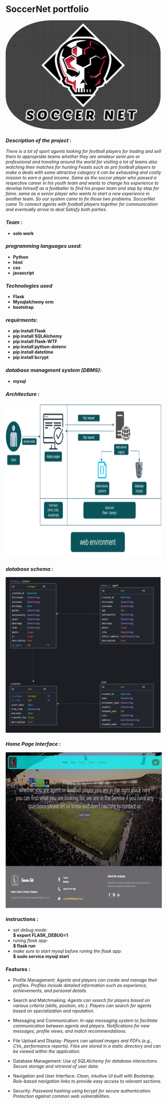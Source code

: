 # SoccerNet portfolio

<img src="./static/images/beast.png" alt="beast" width="500" height="350" style="border-radius:30%">

### *Description of the project* : 
*There is a lot of sport agents looking for football players for trading and sell them to appropriate teams whether they are amateur semi-pro or professional and traveling around the world for visiting a lot of teams also watching their matches for hunting Feasts such as pro football players to make a deals with some attractive category it can be exhausting and costly mission to earn a good income. Same as the soccer player who passed a respective career in his youth team and wants to change his experience to develop himself as a footballer to find his proper team and step by step for fame. same as a senior player who wants to start a new experience in another team. So our system came to fix those two problems. SoccerNet came To connect agents with football players together for communication and eventually arrive to deal Satisfy both parties.*

### *Team* : 
- **solo work**

### *programming languages used:*
- **Python**
- **html**
- **css**
- **javascript**

### *Technologies used*
- **Flask**
- **Mysqlalchemy orm**
- **bootstrap**

### *requirments*:
- **pip install Flask**
- **pip install SQLAlchemy**
- **pip install Flask-WTF**
- **pip install python-dotenv**
- **pip install datetime**
- **pip install bcrypt**

### *database managment system (DBMS)*:
- **mysql**

### *Architecture* :
<img src="./static/images/architecture.png" alt="archi" width="700" height="500">

### *database schema* :
<img src="./static/images/newest_schema.png" alt="schema" width="500" height="500">

### *Home Page Interface* :
<img src="./static/images/web_app.jpeg" alt="schema" width="900" height="500">


### instructions :
- *set debug mode:* <br> 
**$ export FLASK_DEBUG=1** 
- *runing flask app:* <br> 
**$ flask run** 
- *make sure to start mysql before runing the flask app:* <br>
**$ sudo service mysql start**

### Features :
- Profile Management:
*Agents and players can create and manage their profiles.*
*Profiles include detailed information such as experience, achievements, and personal details.*

- Search and Matchmaking:
*Agents can search for players based on various criteria (skills, position, etc.).*
*Players can search for agents based on specialization and reputation.*

- Messaging and Communication:
*In-app messaging system to facilitate communication between agents and players.*
*Notifications for new messages, profile views, and match recommendations.*

- File Upload and Display:
*Players can upload images and PDFs (e.g., CVs, performance reports).*
*Files are stored in a static directory and can be viewed within the application.*

- Database Management:
*Use of SQLAlchemy for database interactions.*
*Secure storage and retrieval of user data.*

- Navigation and User Interface:
*Clean, intuitive UI built with Bootstrap.*
*Role-based navigation links to provide easy access to relevant sections.*

- Security:
*Password hashing using bcrypt for secure authentication.*
*Protection against common web vulnerabilities.*
